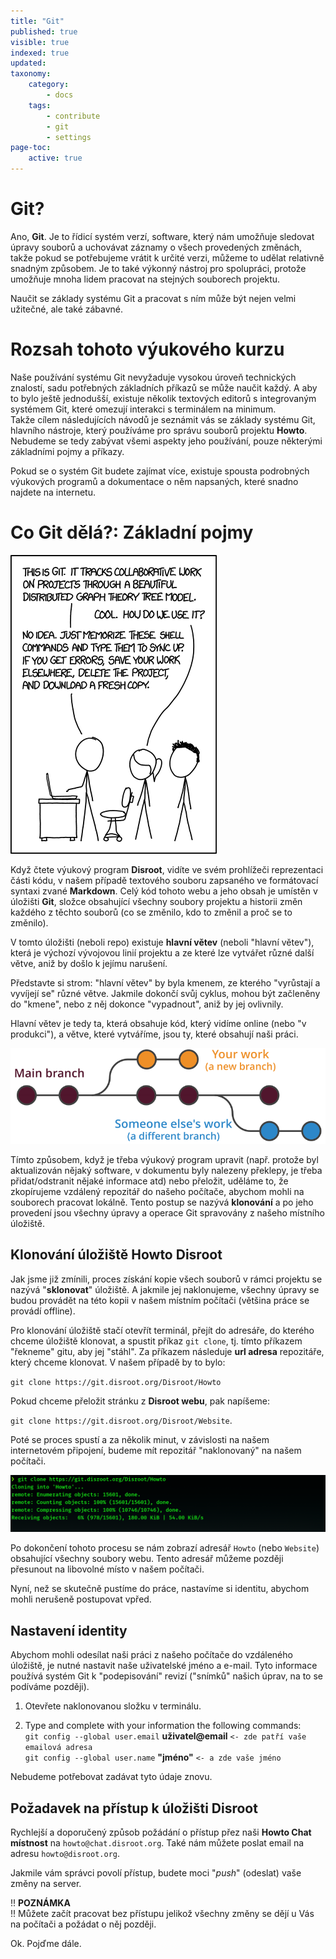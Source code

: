 ```yaml
---
title: "Git"
published: true
visible: true
indexed: true
updated:
taxonomy:
    category:
        - docs
    tags:
        - contribute
        - git
        - settings
page-toc:
    active: true
---
```


# Git?
Ano, **Git**. Je to řídicí systém verzí, software, který nám umožňuje sledovat úpravy souborů a uchovávat záznamy o všech provedených změnách, takže pokud se potřebujeme vrátit k určité verzi, můžeme to udělat relativně snadným způsobem. Je to také výkonný nástroj pro spolupráci, protože umožňuje mnoha lidem pracovat na stejných souborech projektu.

Naučit se základy systému Git a pracovat s ním může být nejen velmi užitečné, ale také zábavné.


# Rozsah tohoto výukového kurzu
Naše používání systému Git nevyžaduje vysokou úroveň technických znalostí, sadu potřebných základních příkazů se může naučit každý. A aby to bylo ještě jednodušší, existuje několik textových editorů s integrovaným systémem Git, které omezují interakci s terminálem na minimum.<br>
Takže cílem následujících návodů je seznámit vás se základy systému Git, hlavního nástroje, který používáme pro správu souborů projektu **Howto**. Nebudeme se tedy zabývat všemi aspekty jeho používání, pouze některými základními pojmy a příkazy.

Pokud se o systém Git budete zajímat více, existuje spousta podrobných výukových programů a dokumentace o něm napsaných, které snadno najdete na internetu.


# Co Git dělá?: Základní pojmy

![](en/git.png)

Když čtete výukový program **Disroot**, vidíte ve svém prohlížeči reprezentaci části kódu, v našem případě textového souboru zapsaného ve formátovací syntaxi zvané **Markdown**. Celý kód tohoto webu a jeho obsah je umístěn v úložišti **Git**, složce obsahující všechny soubory projektu a historii změn každého z těchto souborů (co se změnilo, kdo to změnil a proč se to změnilo).

V tomto úložišti (neboli repo) existuje **hlavní větev** (neboli "hlavní větev"), která je výchozí vývojovou linií projektu a ze které lze vytvářet různé další větve, aniž by došlo k jejímu narušení.

Představte si strom: "hlavní větev" by byla kmenem, ze kterého "vyrůstají a vyvíjejí se" různé větve. Jakmile dokončí svůj cyklus, mohou být začleněny do "kmene", nebo z něj dokonce "vypadnout", aniž by jej ovlivnily.

Hlavní větev je tedy ta, která obsahuje kód, který vidíme online (nebo "v produkci"), a větve, které vytváříme, jsou ty, které obsahují naši práci.

![](en/git_branches.png)

Tímto způsobem, když je třeba výukový program upravit (např. protože byl aktualizován nějaký software, v dokumentu byly nalezeny překlepy, je třeba přidat/odstranit nějaké informace atd) nebo přeložit, uděláme to, že zkopírujeme vzdálený repozitář do našeho počítače, abychom mohli na souborech pracovat lokálně. Tento postup se nazývá **klonování** a po jeho provedení jsou všechny úpravy a operace Git spravovány z našeho místního úložiště.

## Klonování úložiště **Howto Disroot**
Jak jsme již zmínili, proces získání kopie všech souborů v rámci projektu se nazývá "**sklonovat**" úložiště. A jakmile jej naklonujeme, všechny úpravy se budou provádět na této kopii v našem místním počítači (většina práce se provádí offline).

Pro klonování úložiště stačí otevřít terminál, přejít do adresáře, do kterého chceme úložiště klonovat, a spustit příkaz `git clone`, tj. tímto příkazem "řekneme" gitu, aby jej "stáhl". Za příkazem následuje **url adresa** repozitáře, který chceme klonovat. V našem případě by to bylo:

`git clone https://git.disroot.org/Disroot/Howto`

Pokud chceme přeložit stránku z **Disroot webu**, pak napíšeme:

`git clone https://git.disroot.org/Disroot/Website`.

Poté se proces spustí a za několik minut, v závislosti na našem internetovém připojení, budeme mít repozitář "naklonovaný" na našem počítači.

![](en/cloning.png)

Po dokončení tohoto procesu se nám zobrazí adresář `Howto` (nebo `Website`) obsahující všechny soubory webu. Tento adresář můžeme později přesunout na libovolné místo v našem počítači.

Nyní, než se skutečně pustíme do práce, nastavíme si identitu, abychom mohli nerušeně postupovat vpřed.

## Nastavení identity
Abychom mohli odesílat naši práci z našeho počítače do vzdáleného úložiště, je nutné nastavit naše uživatelské jméno a e-mail. Tyto informace používá systém Git k "podepisování" revizí ("snímků" našich úprav, na to se podíváme později).

1. Otevřete naklonovanou složku v terminálu.

2. Type and complete with your information the following commands:<br>
`git config --global user.email` **uživatel@email** `<- zde patří vaše emailová adresa`<br>
`git config --global user.name` **"jméno"** `<- a zde vaše jméno`

Nebudeme potřebovat zadávat tyto údaje znovu.

## Požadavek na přístup k úložišti Disroot
Rychlejší a doporučený způsob požádání o přístup přez naši **Howto Chat místnost** na `howto@chat.disroot.org`. Také nám můžete poslat email na adresu `howto@disroot.org`.

Jakmile vám správci povolí přístup, budete moci  "*push*" (odeslat) vaše změny na server.

!! **POZNÁMKA**<br>
!! Můžete začít pracovat bez přístupu jelikož všechny změny se dějí u Vás na počítači a požádat o něj později.


Ok. Pojďme dále.
